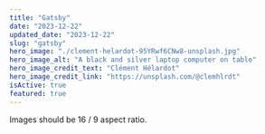 ```yaml
---
title: "Gatsby"
date: "2023-12-22"
updated_date: "2023-12-22"
slug: "gatsby"
hero_image: "./clement-helardot-95YRwf6CNw8-unsplash.jpg"
hero_image_alt: "A black and silver laptop computer on table"
hero_image_credit_text: "Clément Hélardot"
hero_image_credit_link: "https://unsplash.com/@clemhlrdt"
isActive: true
featured: true
---
```


Images should be 16 / 9 aspect ratio.
